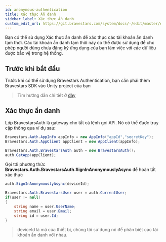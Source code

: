 ```yaml
---
id: anonymous-authentication
title: Xác thực Ẩn danh
sidebar_label: Xác thực Ẩn danh
custom_edit_url: https://git.bravestars.com/system/docs/-/edit/master/docs/sdk/anonymous-authentication.md
---
```

Bạn có thể sử dụng Xác thực ẩn danh để xác thực các tài khoản ẩn danh tạm thời. Các tài khoản ẩn danh
tạm thời này có thể được sử dụng để cho phép người dùng chưa đăng ký ứng dụng của bạn làm việc với các dữ liệu được bảo vệ trong hệ thống.
## Trước khi bắt đầu
Trước khi có thể sử dụng Bravestars Authentication, bạn cần phải thêm Bravestars SDK vào Unity project của bạn
>Tìm hướng dẫn chi tiết ở [đây](../get-started/setup.md)
## Xác thực ẩn danh
Lớp BravestarsAuth là gateway cho tất cả lệnh gọi API. Nó có thể được truy cập thông qua ví dụ sau:
```csharp
Bravestars.Auth.AppInfo appInfo = new AppInfo("appId","secretKey");
Bravestars.Auth.AppClient appClient = new AppClient(appInfo); 

Bravestars.Auth.BravestarsAuth auth = new BravestarsAuth();
auth.GetApp(appClient);
```
Gọi tới phương thức **Bravestars.Auth.BravestarsAuth.SignInAnonymouslyAsync** để hoàn tất xác thực
```csharp
auth.SignInAnonymouslyAsync(deviceId);

Bravestars.Auth.BravestarsUser user = auth.CurrentUser;
if(user != null)
{
    string name = user.UserName;
    string email = user.Email;
    string id = user.Id;
}
```
>deviceId là mã của thiết bị, chúng tôi sử dụng nó để phân biệt các tài khoản ẩn danh với nhau.